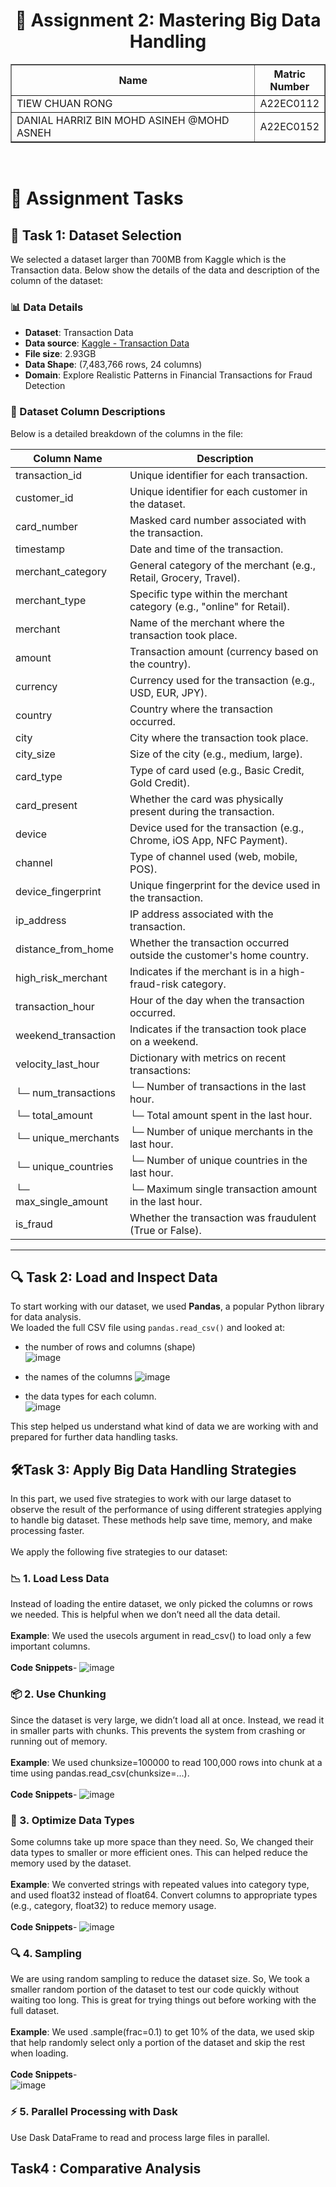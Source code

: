 # <div align='center'>📘 Assignment 2: Mastering Big Data Handling</div>

<table border="solid" align="center">
  <tr>
    <th>Name</th>
    <th>Matric Number</th>
  </tr>
  <tr>
    <td width=80%>TIEW CHUAN RONG</td>
    <td>A22EC0112</td>
  </tr>
  <tr>
    <td width=80%>DANIAL HARRIZ BIN MOHD ASINEH @MOHD ASNEH</td>
    <td>A22EC0152</td>
  </tr>
</table>
<br>

# 📝 Assignment Tasks

## 📂 Task 1: Dataset Selection  
We selected a dataset larger than 700MB from Kaggle which is the Transaction data. Below show the details of the data and description of the column of the dataset:  

### 📊 Data Details
- **Dataset**: Transaction Data  
- **Data source**: [Kaggle - Transaction Data](https://www.kaggle.com/datasets/ismetsemedov/transactions)  
- **File size**: 2.93GB  
- **Data Shape**: (7,483,766 rows, 24 columns)  
- **Domain**: Explore Realistic Patterns in Financial Transactions for Fraud Detection  

### 🧾 Dataset Column Descriptions
Below is a detailed breakdown of the columns in the file:

| Column Name           | Description                                                                 |
|-----------------------|-----------------------------------------------------------------------------|
| transaction_id        | Unique identifier for each transaction.                                     |
| customer_id           | Unique identifier for each customer in the dataset.                         |
| card_number           | Masked card number associated with the transaction.                         |
| timestamp             | Date and time of the transaction.                                           |
| merchant_category     | General category of the merchant (e.g., Retail, Grocery, Travel).           |
| merchant_type         | Specific type within the merchant category (e.g., "online" for Retail).     |
| merchant              | Name of the merchant where the transaction took place.                      |
| amount                | Transaction amount (currency based on the country).                         |
| currency              | Currency used for the transaction (e.g., USD, EUR, JPY).                    |
| country               | Country where the transaction occurred.                                     |
| city                  | City where the transaction took place.                                      |
| city_size             | Size of the city (e.g., medium, large).                                     |
| card_type             | Type of card used (e.g., Basic Credit, Gold Credit).                        |
| card_present          | Whether the card was physically present during the transaction.             |
| device                | Device used for the transaction (e.g., Chrome, iOS App, NFC Payment).       |
| channel               | Type of channel used (web, mobile, POS).                                    |
| device_fingerprint    | Unique fingerprint for the device used in the transaction.                  |
| ip_address            | IP address associated with the transaction.                                 |
| distance_from_home    | Whether the transaction occurred outside the customer's home country.       |
| high_risk_merchant    | Indicates if the merchant is in a high-fraud-risk category.                 |
| transaction_hour      | Hour of the day when the transaction occurred.                              |
| weekend_transaction   | Indicates if the transaction took place on a weekend.                       |
| velocity_last_hour    | Dictionary with metrics on recent transactions:                             |
| └─ num_transactions   | └─ Number of transactions in the last hour.                                 |
| └─ total_amount       | └─ Total amount spent in the last hour.                                     |
| └─ unique_merchants   | └─ Number of unique merchants in the last hour.                             |
| └─ unique_countries   | └─ Number of unique countries in the last hour.                             |
| └─ max_single_amount  | └─ Maximum single transaction amount in the last hour.                      |
| is_fraud              | Whether the transaction was fraudulent (True or False).                     |

---

## 🔍 Task 2: Load and Inspect Data  
To start working with our dataset, we used **Pandas**, a popular Python library for data analysis.  
We loaded the full CSV file using `pandas.read_csv()` and looked at:
- the number of rows and columns (shape) <br>
  ![image](https://github.com/user-attachments/assets/2ed1415b-87a4-436c-93f9-6a01a4facafb)

- the names of the columns
  ![image](https://github.com/user-attachments/assets/06b4356e-0007-4262-89f7-2f207b30d7d1)

- the data types for each column.<br>
  ![image](https://github.com/user-attachments/assets/d965020f-0e0e-4de7-9cb1-c8e88cb880db) <br>


This step helped us understand what kind of data we are working with and prepared for further data handling tasks.

## 🛠️Task 3: Apply Big Data Handling Strategies
In this part, we used five strategies to work with our large dataset to observe the result of the performance of using different strategies applying to handle big dataset. These methods help save time, memory, and make processing faster. <br><br>
We apply the following five strategies to our dataset: <br>

### 📉 1. Load Less Data
Instead of loading the entire dataset, we only picked the columns or rows we needed. This is helpful when we don’t need all the data detail. <br><br>
**Example**: We used the usecols argument in read_csv() to load only a few important columns. <br><br>
**Code Snippets**-
![image](https://github.com/user-attachments/assets/9f22722a-0452-4f58-a72e-0a3d0e36dc29)

### 📦 2. Use Chunking
Since the dataset is very large, we didn’t load all at once. Instead, we read it in smaller parts with chunks. This prevents the system from crashing or running out of memory. <br><br>
**Example**: We used chunksize=100000 to read 100,000 rows into chunk at a time using pandas.read_csv(chunksize=...). <br><br>
**Code Snippets**-
![image](https://github.com/user-attachments/assets/8ec7d86e-5939-416b-baa1-04272642ba81)

### 🧮 3. Optimize Data Types
Some columns take up more space than they need. So, We changed their data types to smaller or more efficient ones. This can helped reduce the memory used by the dataset. <br><br>
**Example**: We converted strings with repeated values into category type, and used float32 instead of float64.
Convert columns to appropriate types (e.g., category, float32) to reduce memory usage.<br><br>
**Code Snippets**-
![image](https://github.com/user-attachments/assets/a12e48ac-519d-40c0-a735-514e076421df)

### 🔍 4. Sampling
We are using random sampling to reduce the dataset size. So, We took a smaller random portion of the dataset to test our code quickly without waiting too long. This is great for trying things out before working with the full dataset.<br><br>
**Example**: We used .sample(frac=0.1) to get 10% of the data, we used skip that help randomly select only a portion of the dataset and skip the rest when loading.<br><br>
**Code Snippets**-<br>
![image](https://github.com/user-attachments/assets/edcaa089-243e-45ba-bd63-6fdccb3f8e23)

### ⚡ 5. Parallel Processing with Dask

Use Dask DataFrame to read and process large files in parallel.

## Task4 : Comparative Analysis

